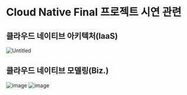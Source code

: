 # Cloud Native Final 프로젝트 시연 관련

## 클라우드 네이티브 아키텍처(IaaS)
![Untitled](https://github.com/GyeoungJun/travel/assets/110224872/fcf3977d-c0a8-4787-ad31-ab8cd67e6376)

## 클라우드 네이티브 모델링(Biz.)
![image](https://github.com/GyeoungJun/travel/assets/110224872/1979e641-54c6-45bd-98d1-d6300c48028b)
![image](https://github.com/GyeoungJun/travel/assets/110224872/b5329f7d-b776-4f2d-83e1-6275101a42b7)

